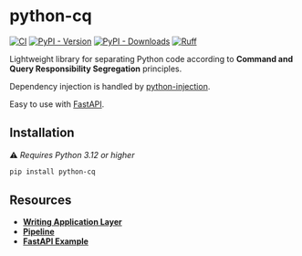 # python-cq

[![CI](https://github.com/100nm/python-cq/actions/workflows/ci.yml/badge.svg)](https://github.com/100nm/python-cq)
[![PyPI - Version](https://img.shields.io/pypi/v/python-cq.svg?color=blue)](https://pypi.org/project/python-cq)
[![PyPI - Downloads](https://img.shields.io/pypi/dm/python-cq.svg?color=blue)](https://pypistats.org/packages/python-cq)
[![Ruff](https://img.shields.io/endpoint?url=https://raw.githubusercontent.com/astral-sh/ruff/main/assets/badge/v2.json)](https://github.com/astral-sh/ruff)

Lightweight library for separating Python code according to **Command and Query Responsibility Segregation** principles.

Dependency injection is handled by [python-injection](https://github.com/100nm/python-injection).

Easy to use with [FastAPI](https://github.com/fastapi/fastapi).

## Installation

⚠️ _Requires Python 3.12 or higher_

```bash
pip install python-cq
```

## Resources

* [**Writing Application Layer**](https://github.com/100nm/python-cq/tree/prod/documentation/writing-application-layer.md)
* [**Pipeline**](https://github.com/100nm/python-cq/tree/prod/documentation/pipeline.md)
* [**FastAPI Example**](https://github.com/100nm/python-cq/tree/prod/documentation/fastapi-example.md)
